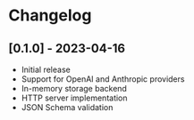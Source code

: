 # Changelog

## [0.1.0] - 2023-04-16

- Initial release
- Support for OpenAI and Anthropic providers
- In-memory storage backend
- HTTP server implementation
- JSON Schema validation